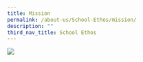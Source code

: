 ```yaml
---
title: Mission
permalink: /about-us/School-Ethos/mission/
description: ""
third_nav_title: School Ethos
---
```

![](/images/VMV/mission%202023.JPG)